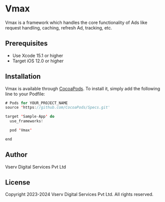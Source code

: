 # Vmax

Vmax is a framework which handles the core functionality of Ads like request handling, caching, refresh Ad, tracking, etc.

## Prerequisites

- Use Xcode 15.1 or higher
- Target iOS 12.0 or higher

## Installation

Vmax is available through [CocoaPods](https://cocoapods.org). To install it, simply add the following line to your Podfile:

```swift
# Pods for YOUR_PROJECT_NAME
source 'https://github.com/CocoaPods/Specs.git'

target 'Sample-App' do
  use_frameworks!  

  pod 'Vmax'

end
```

## Author

Vserv Digital Services Pvt Ltd

## License

Copyright 2023-2024 Vserv Digital Services Pvt Ltd. All rights reserved.
